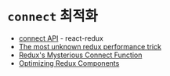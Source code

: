 # `connect` 최적화

* [connect API](https://github.com/reduxjs/react-redux/blob/master/docs/api.md#connectmapstatetoprops-mapdispatchtoprops-mergeprops-options) - react-redux
* [The most unknown redux performance trick](https://medium.com/@jidefr/the-most-unknown-redux-performance-trick-986fdfe871fa)
* [Redux's Mysterious Connect Function](https://medium.com/mofed/reduxs-mysterious-connect-function-526efe1122e4)
* [Optimizing Redux Components](https://medium.com/riipen-engineering/optimizing-redux-components-cbaad062abc7)
